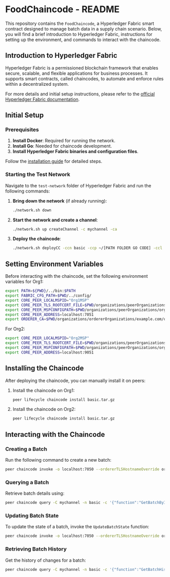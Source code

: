 # FoodChaincode - README

This repository contains the `FoodChaincode`, a Hyperledger Fabric smart contract designed to manage batch data in a supply chain scenario. Below, you will find a brief introduction to Hyperledger Fabric, instructions for setting up the environment, and commands to interact with the chaincode.

## Introduction to Hyperledger Fabric

Hyperledger Fabric is a permissioned blockchain framework that enables secure, scalable, and flexible applications for business processes. It supports smart contracts, called chaincodes, to automate and enforce rules within a decentralized system.

For more details and initial setup instructions, please refer to the [official Hyperledger Fabric documentation](https://hyperledger-fabric.readthedocs.io/).

## Initial Setup

### Prerequisites

1. **Install Docker**: Required for running the network.
2. **Install Go**: Needed for chaincode development.
3. **Install Hyperledger Fabric binaries and configuration files**.

Follow the [installation guide](https://hyperledger-fabric.readthedocs.io/en/latest/prereqs.html) for detailed steps.

### Starting the Test Network

Navigate to the `test-network` folder of Hyperledger Fabric and run the following commands:

1. **Bring down the network** (if already running):

   ```bash
   ./network.sh down
   ```

2. **Start the network and create a channel**:

   ```bash
   ./network.sh up createChannel -c mychannel -ca
   ```

3. **Deploy the chaincode**:
   ```bash
   ./network.sh deployCC -ccn basic -ccp ~/[PATH FOLDER GO CODE] -ccl go
   ```

## Setting Environment Variables

Before interacting with the chaincode, set the following environment variables for Org1:

```bash
export PATH=${PWD}/../bin:$PATH
export FABRIC_CFG_PATH=$PWD/../config/
export CORE_PEER_LOCALMSPID="Org1MSP"
export CORE_PEER_TLS_ROOTCERT_FILE=$PWD/organizations/peerOrganizations/org1.example.com/peers/peer0.org1.example.com/tls/ca.crt
export CORE_PEER_MSPCONFIGPATH=$PWD/organizations/peerOrganizations/org1.example.com/users/Admin@org1.example.com/msp
export CORE_PEER_ADDRESS=localhost:7051
export ORDERER_CA=$PWD/organizations/ordererOrganizations/example.com/orderers/orderer.example.com/msp/tlscacerts/tlsca.example.com-cert.pem
```

For Org2:

```bash
export CORE_PEER_LOCALMSPID="Org2MSP"
export CORE_PEER_TLS_ROOTCERT_FILE=$PWD/organizations/peerOrganizations/org2.example.com/peers/peer0.org2.example.com/tls/ca.crt
export CORE_PEER_MSPCONFIGPATH=$PWD/organizations/peerOrganizations/org2.example.com/users/Admin@org2.example.com/msp
export CORE_PEER_ADDRESS=localhost:9051
```

## Installing the Chaincode

After deploying the chaincode, you can manually install it on peers:

1. Install the chaincode on Org1:

   ```bash
   peer lifecycle chaincode install basic.tar.gz
   ```

2. Install the chaincode on Org2:
   ```bash
   peer lifecycle chaincode install basic.tar.gz
   ```

## Interacting with the Chaincode

### Creating a Batch

Run the following command to create a new batch:

```bash
peer chaincode invoke -o localhost:7050 --ordererTLSHostnameOverride orderer.example.com --tls --cafile $ORDERER_CA -C mychannel -n basic -c '{"function":"CreateBatch","Args":["batch1", "Coffee", "ProducerA", "WarehouseA"]}' --peerAddresses localhost:7051 --tlsRootCertFiles $PWD/organizations/peerOrganizations/org1.example.com/peers/peer0.org1.example.com/tls/ca.crt --peerAddresses localhost:9051 --tlsRootCertFiles $PWD/organizations/peerOrganizations/org2.example.com/peers/peer0.org2.example.com/tls/ca.crt
```

### Querying a Batch

Retrieve batch details using:

```bash
peer chaincode query -C mychannel -n basic -c '{"function":"GetBatchById","Args":["batch1"]}'
```

### Updating Batch State

To update the state of a batch, invoke the `UpdateBatchState` function:

```bash
peer chaincode invoke -o localhost:7050 --ordererTLSHostnameOverride orderer.example.com --tls --cafile $ORDERER_CA -C mychannel -n basic -c '{"function":"UpdateBatchState","Args":["batch1", "NewWarehouse", "InTransit"]}' --peerAddresses localhost:7051 --tlsRootCertFiles $PWD/organizations/peerOrganizations/org1.example.com/peers/peer0.org1.example.com/tls/ca.crt --peerAddresses localhost:9051 --tlsRootCertFiles $PWD/organizations/peerOrganizations/org2.example.com/peers/peer0.org2.example.com/tls/ca.crt
```

### Retrieving Batch History

Get the history of changes for a batch:

```bash
peer chaincode query -C mychannel -n basic -c '{"function":"GetBatchHistory","Args":["batch1"]}'
```

